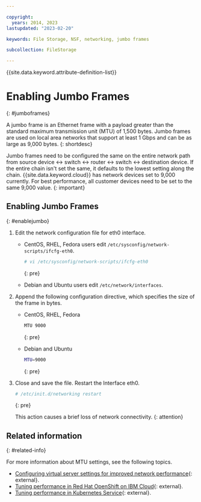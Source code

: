 ```yaml
---

copyright:
  years: 2014, 2023
lastupdated: "2023-02-20"

keywords: File Storage, NSF, networking, jumbo frames

subcollection: FileStorage

---
```

{{site.data.keyword.attribute-definition-list}}

# Enabling Jumbo Frames
{: #jumboframes}

A jumbo frame is an Ethernet frame with a payload greater than the standard maximum transmission unit (MTU) of 1,500 bytes. Jumbo frames are used on local area networks that support at least 1 Gbps and can be as large as 9,000 bytes.
{: shortdesc}

Jumbo frames need to be configured the same on the entire network path from source device <-> switch <-> router <-> switch <-> destination device. If the entire chain isn't set the same, it defaults to the lowest setting along the chain. {{site.data.keyword.cloud}} has network devices set to 9,000 currently. For best performance, all customer devices need to be set to the same 9,000 value.
{: important}

## Enabling Jumbo Frames
{: #enablejumbo}

1. Edit the network configuration file for eth0 interface.
   - CentOS, RHEL, Fedora users edit `/etc/sysconfig/network-scripts/ifcfg-eth0`.
     ```zsh
     # vi /etc/sysconfig/network-scripts/ifcfg-eth0
     ```
     {: pre}

   - Debian and Ubuntu users edit `/etc/network/interfaces`.

2. Append the following configuration directive, which specifies the size of the frame in bytes.
   - CentOS, RHEL, Fedora
     ```zsh
     MTU 9000
     ```
     {: pre}

   - Debian and Ubuntu
     ```zsh
     MTU=9000
     ```
     {: pre}

3. Close and save the file. Restart the Interface eth0.
   ```zsh
   # /etc/init.d/networking restart
   ```
   {: pre}

   This action causes a brief loss of network connectivity.
   {: attention}

## Related information
{: #related-info}

For more information about MTU settings, see the following topics.
- [Configuring virtual server settings for improved network performance](/docs/virtual-servers?topic=virtual-servers-configuring-network-performance){: external}.
- [Tuning performance in Red Hat OpenShift on IBM Cloud](/openshift?topic=openshift-kernel&interface=ui#calico-mtu){: external}.
- [Tuning performance in Kubernetes Service](/docs/containers?topic=containers-kernel#calico-mtu){: external}.

